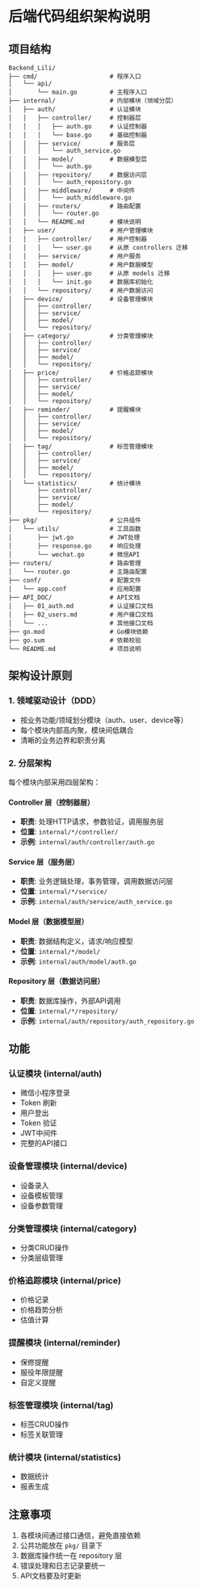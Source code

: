 # 后端代码组织架构说明

## 项目结构

```
Backend_Lili/
├── cmd/                    # 程序入口
│   └── api/
│       └── main.go         # 主程序入口
├── internal/               # 内部模块（领域分层）
│   ├── auth/               # 认证模块 
│   │   ├── controller/     # 控制器层
│   │   │   ├── auth.go     # 认证控制器
│   │   │   └── base.go     # 基础控制器
│   │   ├── service/        # 服务层
│   │   │   └── auth_service.go
│   │   ├── model/          # 数据模型层
│   │   │   └── auth.go
│   │   ├── repository/     # 数据访问层
│   │   │   └── auth_repository.go
│   │   ├── middleware/     # 中间件
│   │   │   └── auth_middleware.go
│   │   ├── routers/        # 路由配置
│   │   │   └── router.go
│   │   └── README.md       # 模块说明
│   ├── user/               # 用户管理模块 
│   │   ├── controller/     # 用户控制器
│   │   │   └── user.go     # 从原 controllers 迁移
│   │   ├── service/        # 用户服务
│   │   ├── model/          # 用户数据模型
│   │   │   ├── user.go     # 从原 models 迁移
│   │   │   └── init.go     # 数据库初始化
│   │   └── repository/     # 用户数据访问
│   ├── device/             # 设备管理模块 
│   │   ├── controller/
│   │   ├── service/
│   │   ├── model/
│   │   └── repository/
│   ├── category/           # 分类管理模块
│   │   ├── controller/
│   │   ├── service/
│   │   ├── model/
│   │   └── repository/
│   ├── price/              # 价格追踪模块 
│   │   ├── controller/
│   │   ├── service/
│   │   ├── model/
│   │   └── repository/
│   ├── reminder/           # 提醒模块
│   │   ├── controller/
│   │   ├── service/
│   │   ├── model/
│   │   └── repository/
│   ├── tag/                # 标签管理模块
│   │   ├── controller/
│   │   ├── service/
│   │   ├── model/
│   │   └── repository/
│   └── statistics/         # 统计模块
│       ├── controller/
│       ├── service/
│       ├── model/
│       └── repository/
├── pkg/                    # 公共组件
│   └── utils/              # 工具函数
│       ├── jwt.go          # JWT处理
│       ├── response.go     # 响应处理
│       └── wechat.go       # 微信API
├── routers/                # 路由管理
│   └── router.go           # 主路由配置
├── conf/                   # 配置文件
│   └── app.conf            # 应用配置
├── API_DOC/                # API文档
│   ├── 01_auth.md          # 认证接口文档
│   ├── 02_users.md         # 用户接口文档
│   └── ...                 # 其他接口文档
├── go.mod                  # Go模块依赖
├── go.sum                  # 依赖校验
└── README.md               # 项目说明
```

## 架构设计原则

### 1. 领域驱动设计（DDD）
- 按业务功能/领域划分模块（auth、user、device等）
- 每个模块内部高内聚，模块间低耦合
- 清晰的业务边界和职责分离

### 2. 分层架构
每个模块内部采用四层架构：

#### Controller 层（控制器层）
- **职责**: 处理HTTP请求，参数验证，调用服务层
- **位置**: `internal/*/controller/`
- **示例**: `internal/auth/controller/auth.go`

#### Service 层（服务层）
- **职责**: 业务逻辑处理，事务管理，调用数据访问层
- **位置**: `internal/*/service/`
- **示例**: `internal/auth/service/auth_service.go`

#### Model 层（数据模型层）
- **职责**: 数据结构定义，请求/响应模型
- **位置**: `internal/*/model/`
- **示例**: `internal/auth/model/auth.go`

#### Repository 层（数据访问层）
- **职责**: 数据库操作，外部API调用
- **位置**: `internal/*/repository/`
- **示例**: `internal/auth/repository/auth_repository.go`

## 功能

### 认证模块 (internal/auth)
- 微信小程序登录
- Token 刷新
- 用户登出
- Token 验证
- JWT中间件
- 完整的API接口


### 设备管理模块 (internal/device)
- 设备录入
- 设备模板管理
- 设备参数管理

### 分类管理模块 (internal/category)
- 分类CRUD操作
- 分类层级管理

### 价格追踪模块 (internal/price)
- 价格记录
- 价格趋势分析
- 估值计算

### 提醒模块 (internal/reminder)
- 保修提醒
- 服役年限提醒
- 自定义提醒

### 标签管理模块 (internal/tag)
- 标签CRUD操作
- 标签关联管理

### 统计模块 (internal/statistics)
- 数据统计
- 报表生成




## 注意事项

1. 各模块间通过接口通信，避免直接依赖
2. 公共功能放在 `pkg/` 目录下
3. 数据库操作统一在 repository 层
4. 错误处理和日志记录要统一
5. API文档要及时更新 